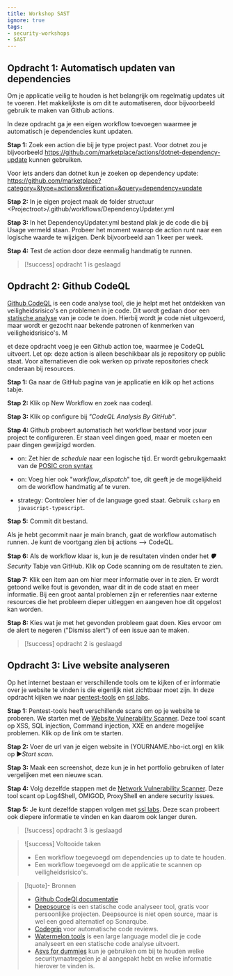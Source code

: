 ```yaml
---
title: Workshop SAST
ignore: true
tags: 
- security-workshops
- SAST
---
```


## Opdracht 1: Automatisch updaten van dependencies
Om je applicatie veilig te houden is het belangrijk om regelmatig updates uit te voeren. Het makkelijkste is om dit te automatiseren, door bijvoorbeeld gebruik te maken van Github actions.

In deze opdracht ga je een eigen workflow toevoegen waarmee je automatisch je dependencies kunt updaten.

**Stap 1:** Zoek een action die bij je type project past. Voor dotnet zou je bijvoorbeeld <https://github.com/marketplace/actions/dotnet-dependency-update> kunnen gebruiken.

Voor iets anders dan dotnet kun je zoeken op dependency update: <https://github.com/marketplace?category=&type=actions&verification=&query=dependency+update>

**Stap 2:** In je eigen project maak de folder structuur \<Projectroot\>/.github/workflows/DependencyUpdater.yml

**Stap 3:** In het DependencyUpdater.yml bestand plak je de code die bij Usage vermeld staan. Probeer het moment waarop de action runt naar een logische waarde te wijzigen. Denk bijvoorbeeld aan 1 keer per week.

**Stap 4:** Test de action door deze eenmalig handmatig te runnen.

> [!success] opdracht 1 is geslaagd

## Opdracht 2: Github CodeQL
[Github CodeQL](https://codeql.github.com/) is een code analyse tool, die je helpt met het ontdekken van veiligheidsrisico's en problemen in je code. Dit wordt gedaan door een [statische analyse](https://en.wikipedia.org/wiki/Static_application_security_testing) van je code te doen. Hierbij wordt je code niet uitgevoerd, maar wordt er gezocht naar bekende patronen of kenmerken van veiligheidsrisico's. M

et deze opdracht voeg je een Github action toe, waarmee je CodeQL uitvoert. Let op: deze action is alleen beschikbaar als je repository op public staat. Voor alternatieven die ook werken op private repositories check onderaan bij resources.

**Stap 1:** Ga naar de GitHub pagina van je applicatie en klik op het actions tabje.

**Stap 2:** Klik op New Workflow en zoek naa codeql.

**Stap 3:** Klik op configure bij *"CodeQL Analysis By GitHub"*.

**Stap 4:** Github probeert automatisch het workflow bestand voor jouw project te configureren. Er staan veel dingen goed, maar er moeten een paar dingen gewijzigd worden.

- on: Zet hier de *schedule* naar een logische tijd. Er wordt gebruikgemaakt van de [POSIC cron syntax](https://pubs.opengroup.org/onlinepubs/9699919799/utilities/crontab.html#tag_20_25_07)

- on: Voeg hier ook "*workflow_dispatch*" toe, dit geeft je de mogelijkheid om de workflow handmatig af te vuren.

- strategy: Controleer hier of de language goed staat. Gebruik `csharp` en `javascript-typescript`.

**Stap 5:** Commit dit bestand.

Als je hebt gecommit naar je main branch, gaat de workflow automatisch runnen. Je kunt de voortgang zien bij actions --> CodeQL.

**Stap 6:** Als de workflow klaar is, kun je de resultaten vinden onder het *🛡️Security* Tabje van GitHub. Klik op Code scanning om de resultaten te zien.

**Stap 7:** Klik een item aan om hier meer informatie over in te zien. Er wordt getoond welke fout is gevonden, waar dit in de code staat en meer informatie. Bij een groot aantal problemen zijn er referenties naar externe resources die het probleem dieper uitleggen en aangeven hoe dit opgelost kan worden.

**Stap 8:** Kies wat je met het gevonden probleem gaat doen. Kies ervoor om de alert te negeren ("Dismiss alert") of een issue aan te maken.

> [!success] opdracht 2 is geslaagd

## Opdracht 3: Live website analyseren
Op het internet bestaan er verschillende tools om te kijken of er informatie over je website te vinden is die eigenlijk niet zichtbaar moet zijn. In deze opdracht kijken we naar [pentest-tools](https://pentest-tools.com/) en [ssl labs](https://www.ssllabs.com/).

**Stap 1:** Pentest-tools heeft verschillende scans om op je website te proberen. We starten met de [Website Vulnerability Scanner](https://pentest-tools.com/website-vulnerability-scanning/website-scanner). Deze tool scant op XSS, SQL injection, Command injection, XXE en andere mogelijke problemen. Klik op de link om te starten.

**Stap 2:** Voer de url van je eigen website in (YOURNAME.hbo-ict.org) en klik op ▶️*Start scan*.

**Stap 3:** Maak een screenshot, deze kun je in het portfolio gebruiken of later vergelijken met een nieuwe scan.

**Stap 4:** Volg dezelfde stappen met de [Network Vulnerability Scanner](https://pentest-tools.com/network-vulnerability-scanning/network-security-scanner-online-openvas). Deze tool scant op Log4Shell, OMIGOD, ProxyShell en andere security issues.

**Stap 5:** Je kunt dezelfde stappen volgen met [ssl labs](https://www.ssllabs.com/ssltest/). Deze scan probeert ook diepere informatie te vinden en kan daarom ook langer duren.

> [!success] opdracht 3 is geslaagd

> ![success] Voltooide taken
> - Een workflow toegevoegd om dependencies up to date te houden.
> - Een workflow toegevoegd om de applicatie te scannen op veiligheidsrisico's.

> [!quote]- Bronnen
> - [Github CodeQl documentatie](https://codeql.github.com/docs/)
> - [Deepsource](https://deepsource.com) is een statische code analyseer tool, gratis voor persoonlijke projecten. Deepsource is niet open source, maar is wel een goed alternatief op Sonarqube.
>- [Codegrip](https://www.codegrip.tech/) voor automatische code reviews.
>- [Watermelon tools](https://www.watermelontools.com/) is een large language model die je code analyseert en een statische code analyse uitvoert.
>- [Asvs for dummies](https://asvs-for-dummies.pages.dev/) kun je gebruiken om bij te houden welke securitymaatregelen je al aangepakt hebt en welke informatie hierover te vinden is.

